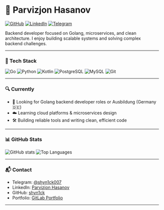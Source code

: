 # 👋 Parvizjon Hasanov

[![GitHub](https://img.shields.io/badge/GitHub-shyn1ck-black?style=flat-square&logo=github)](https://github.com/shyn1ck)
[![LinkedIn](https://img.shields.io/badge/-LinkedIn-blue?style=flat-square&logo=linkedin)](https://www.linkedin.com/in/parvizjon-hasanov-a06756321/)
[![Telegram](https://img.shields.io/badge/Telegram-shyn1ck007-2CA5E0?style=flat-square&logo=telegram)](https://t.me/shyn1ck007)

Backend developer focused on Golang, microservices, and clean architecture. I enjoy building scalable systems and solving complex backend challenges.

---

### 💼 Tech Stack

![Go](https://img.shields.io/badge/-Go-00ADD8?style=flat-square&logo=go)
![Python](https://img.shields.io/badge/-Python-3776AB?style=flat-square&logo=python)
![Kotlin](https://img.shields.io/badge/-Kotlin-0095D5?style=flat-square&logo=kotlin)
![PostgreSQL](https://img.shields.io/badge/-PostgreSQL-336791?style=flat-square&logo=postgresql)
![MySQL](https://img.shields.io/badge/-MySQL-00758f?style=flat-square&logo=mysql)
![Git](https://img.shields.io/badge/-Git-F05032?style=flat-square&logo=git)

---

### 🔍 Currently

- 🚀 Looking for Golang backend developer roles or Ausbildung (Germany 🇩🇪)
- ☁️ Learning cloud platforms & microservices design
- 🛠 Building reliable tools and writing clean, efficient code

---

### 📊 GitHub Stats

![GitHub stats](https://github-readme-stats.vercel.app/api?username=shyn1ck&show_icons=true&theme=radical)
![Top Languages](https://github-readme-stats.vercel.app/api/top-langs/?username=shyn1ck&layout=compact&theme=radical)

---

### 📬 Contact

- Telegram: [@shyn1ck007](https://t.me/shyn1ck007)
- LinkedIn: [Parvizjon Hasanov](https://www.linkedin.com/in/parvizjon-hasanov-a06756321/)
- GitHub: [shyn1ck](https://github.com/shyn1ck)
- Portfolio: [GitLab Portfolio](https://gitlab.com/shyn1ck/my-portfolio)

---

